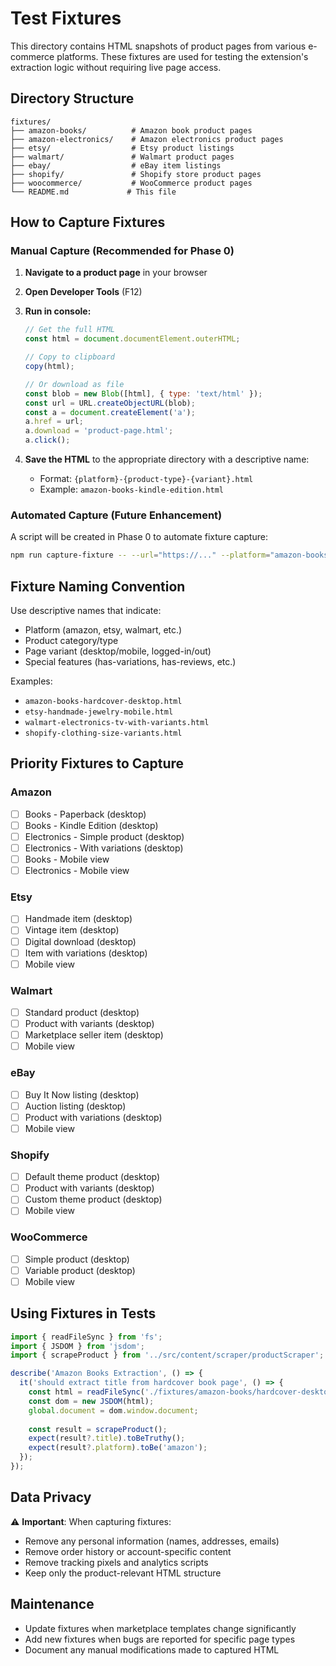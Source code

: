 # Test Fixtures

This directory contains HTML snapshots of product pages from various e-commerce platforms. These fixtures are used for testing the extension's extraction logic without requiring live page access.

## Directory Structure

```
fixtures/
├── amazon-books/          # Amazon book product pages
├── amazon-electronics/    # Amazon electronics product pages
├── etsy/                  # Etsy product listings
├── walmart/               # Walmart product pages
├── ebay/                  # eBay item listings
├── shopify/               # Shopify store product pages
├── woocommerce/           # WooCommerce product pages
└── README.md             # This file
```

## How to Capture Fixtures

### Manual Capture (Recommended for Phase 0)

1. **Navigate to a product page** in your browser
2. **Open Developer Tools** (F12)
3. **Run in console:**
   ```javascript
   // Get the full HTML
   const html = document.documentElement.outerHTML;
   
   // Copy to clipboard
   copy(html);
   
   // Or download as file
   const blob = new Blob([html], { type: 'text/html' });
   const url = URL.createObjectURL(blob);
   const a = document.createElement('a');
   a.href = url;
   a.download = 'product-page.html';
   a.click();
   ```

4. **Save the HTML** to the appropriate directory with a descriptive name:
   - Format: `{platform}-{product-type}-{variant}.html`
   - Example: `amazon-books-kindle-edition.html`

### Automated Capture (Future Enhancement)

A script will be created in Phase 0 to automate fixture capture:
```bash
npm run capture-fixture -- --url="https://..." --platform="amazon-books"
```

## Fixture Naming Convention

Use descriptive names that indicate:
- Platform (amazon, etsy, walmart, etc.)
- Product category/type
- Page variant (desktop/mobile, logged-in/out)
- Special features (has-variations, has-reviews, etc.)

Examples:
- `amazon-books-hardcover-desktop.html`
- `etsy-handmade-jewelry-mobile.html`
- `walmart-electronics-tv-with-variants.html`
- `shopify-clothing-size-variants.html`

## Priority Fixtures to Capture

### Amazon
- [ ] Books - Paperback (desktop)
- [ ] Books - Kindle Edition (desktop)
- [ ] Electronics - Simple product (desktop)
- [ ] Electronics - With variations (desktop)
- [ ] Books - Mobile view
- [ ] Electronics - Mobile view

### Etsy
- [ ] Handmade item (desktop)
- [ ] Vintage item (desktop)
- [ ] Digital download (desktop)
- [ ] Item with variations (desktop)
- [ ] Mobile view

### Walmart
- [ ] Standard product (desktop)
- [ ] Product with variants (desktop)
- [ ] Marketplace seller item (desktop)
- [ ] Mobile view

### eBay
- [ ] Buy It Now listing (desktop)
- [ ] Auction listing (desktop)
- [ ] Product with variations (desktop)
- [ ] Mobile view

### Shopify
- [ ] Default theme product (desktop)
- [ ] Product with variants (desktop)
- [ ] Custom theme product (desktop)
- [ ] Mobile view

### WooCommerce
- [ ] Simple product (desktop)
- [ ] Variable product (desktop)
- [ ] Mobile view

## Using Fixtures in Tests

```typescript
import { readFileSync } from 'fs';
import { JSDOM } from 'jsdom';
import { scrapeProduct } from '../src/content/scraper/productScraper';

describe('Amazon Books Extraction', () => {
  it('should extract title from hardcover book page', () => {
    const html = readFileSync('./fixtures/amazon-books/hardcover-desktop.html', 'utf-8');
    const dom = new JSDOM(html);
    global.document = dom.window.document;
    
    const result = scrapeProduct();
    expect(result?.title).toBeTruthy();
    expect(result?.platform).toBe('amazon');
  });
});
```

## Data Privacy

⚠️ **Important**: When capturing fixtures:
- Remove any personal information (names, addresses, emails)
- Remove order history or account-specific content
- Remove tracking pixels and analytics scripts
- Keep only the product-relevant HTML structure

## Maintenance

- Update fixtures when marketplace templates change significantly
- Add new fixtures when bugs are reported for specific page types
- Document any manual modifications made to captured HTML
